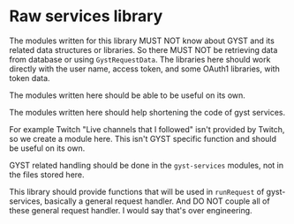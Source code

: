 # Raw services library

The modules written for this library MUST NOT know about GYST and its related data structures or libraries. So there MUST NOT be retrieving data from database or using `GystRequestData`. The libraries here should work directly with the user name, access token, and some OAuth1 libraries, with token data.

The modules written here should be able to be useful on its own.

The modules written here should help shortening the code of gyst services.

For example Twitch "Live channels that I followed" isn't provided by Twitch, so we create a module here. This isn't GYST specific function and should be useful on its own.

GYST related handling should be done in the `gyst-services` modules, not in the files stored here.

This library should provide functions that will be used in `runRequest` of gyst-services, basically a general request handler. And DO NOT couple all of these general request handler. I would say that's over engineering.